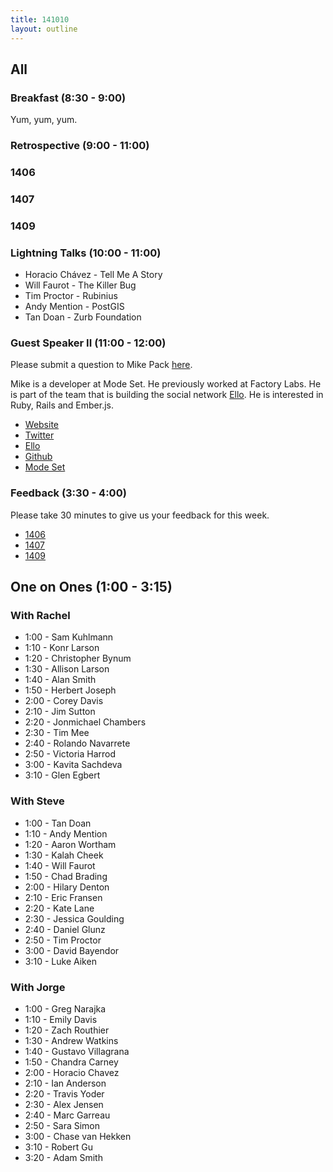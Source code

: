 ```yaml
---
title: 141010
layout: outline
---
```


## All

### Breakfast (8:30 - 9:00)

Yum, yum, yum.

### Retrospective (9:00 - 11:00)

### 1406

### 1407

### 1409

### Lightning Talks (10:00 - 11:00)

* Horacio Chávez - Tell Me A Story
* Will Faurot - The Killer Bug
* Tim Proctor - Rubinius
* Andy Mention - PostGIS
* Tan Doan - Zurb Foundation

### Guest Speaker II (11:00 - 12:00)

Please submit a question to Mike Pack [here](https://www.google.com/moderator/#15/e=216535&t=216535.40).

Mike is a developer at Mode Set. He previously worked at Factory Labs. He is part of the team that is building the social network [Ello](https://ello.co/). He is interested in Ruby, Rails and Ember.js.

* [Website](http://mikepackdev.com/)
* [Twitter](https://twitter.com/zombidev)
* [Ello](https://ello.co/mikepack)
* [Github](https://github.com/mikepack)
* [Mode Set](http://modeset.com/)

### Feedback (3:30 - 4:00)

Please take 30 minutes to give us your feedback for this week.

* [1406](https://docs.google.com/a/casimircreative.com/forms/d/14xTVIUe9QgjSIE6V1DORTetZIzCyTO6c1eUrVdUFxMA/viewform)
* [1407](https://docs.google.com/a/casimircreative.com/forms/d/1liSeDxl4KlzrLMIeH7CiRyW6vXb0Vw2DCpsa0ALyqR4/viewform)
* [1409](https://docs.google.com/a/casimircreative.com/forms/d/1cb06B-ftJkuVLwTfDELXuilQXeLrEnXm6wJWlpqniBk/viewform)

## One on Ones (1:00 - 3:15)

### With Rachel

* 1:00 - Sam Kuhlmann
* 1:10 - Konr Larson
* 1:20 - Christopher Bynum
* 1:30 - Allison Larson
* 1:40 - Alan Smith
* 1:50 - Herbert Joseph
* 2:00 - Corey Davis
* 2:10 - Jim Sutton
* 2:20 - Jonmichael Chambers
* 2:30 - Tim Mee
* 2:40 - Rolando Navarrete
* 2:50 - Victoria Harrod
* 3:00 - Kavita Sachdeva
* 3:10 - Glen Egbert

### With Steve

* 1:00 - Tan Doan
* 1:10 - Andy Mention
* 1:20 - Aaron Wortham
* 1:30 - Kalah Cheek
* 1:40 - Will Faurot
* 1:50 - Chad Brading
* 2:00 - Hilary Denton
* 2:10 - Eric Fransen
* 2:20 - Kate Lane
* 2:30 - Jessica Goulding
* 2:40 - Daniel Glunz
* 2:50 - Tim Proctor
* 3:00 - David Bayendor
* 3:10 - Luke Aiken

### With Jorge

* 1:00 - Greg Narajka
* 1:10 - Emily Davis
* 1:20 - Zach Routhier
* 1:30 - Andrew Watkins
* 1:40 - Gustavo Villagrana
* 1:50 - Chandra Carney
* 2:00 - Horacio Chavez
* 2:10 - Ian Anderson
* 2:20 - Travis Yoder
* 2:30 - Alex Jensen
* 2:40 - Marc Garreau
* 2:50 - Sara Simon
* 3:00 - Chase van Hekken
* 3:10 - Robert Gu
* 3:20 - Adam Smith
